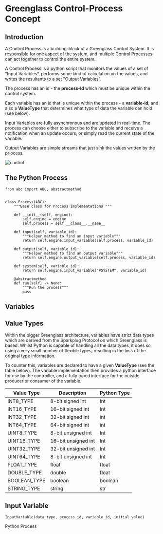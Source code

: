 

# Greenglass Control-Process Concept

## Introduction

A Control Process is a building-block of a Greenglass Control System. It is responsible for one aspect of the system, and multiple Control Processes can act together to control the entire system.

A Control Process is a python script that monitors the  values of a set of "Input Variables*,  performs some kind of calculation on the values, and writes the resultants to a set "Output Variables".

The process has an id - the **process-Id** which must be  unique within the control system. 

Each variable has an id that is unique within the process - a **variable-id**; and also a **ValueType** that determines what type of data the variable can hold (see below).

Input Variables are fully asynchronous and are updated in real-time. The process can choose either to subscribe to the variable and receive a notification when an update occurs, or simply read the current state of the variable.

Output Variables are simple streams that just sink the values written by the priocess.

![control](/Users/steve/Development/projects/greenglass-documentation/docs/images/controller.png)



## The Python Process 



```
from abc import ABC, abstractmethod


class Process(ABC):
    """Base class for Process implementations """

    def __init__(self, engine):
        self.engine = engine
        self.process = self.__class__.__name__

    def input(self, variable_id):
        """Helper method to find an input variable"""
        return self.engine.input_variable(self.process, variable_id)

    def output(self, variable_id):
        """Helper method to find an output variable"""
        return self.engine.output_variable(self.process, variable_id)

    def system(self, variable_id):
        return self.engine.input_variable("#SYSTEM", variable_id)

    @abstractmethod
    def run(self) -> None:
        """Run the process"""
        pass

```





## Variables



## Value Types

Within the bigger Greenglass architecture, variables have strict data types which are derived from the Sparkplug Protocol on which Greenglass is based. Whilst Python is capable of handling all the data types, it does so using a very small number of flexible types, resulting in the loss of the original type information.

To counter this, variables are declared to have a given **ValueType** (see the table below). The variable implementation then provides a python interface for use by the controiller, and a fully typed interface for the outside producer or consumer of the variable.

| Value Type   | Description         | Python Type |
| ------------ | ------------------- | ----------- |
| INT8_TYPE    | 8-bit signed int    | Int         |
| INT16_TYPE   | 16-bit signed int   | Int         |
| INT32_TYPE   | 32-bit signed int   | int         |
| INT64_TYPE   | 64-bit signed int   | int         |
| UINT8_TYPE   | 8-bit unsigned int  | Int         |
| UINT16_TYPE  | 16-bit unsigned int | Int         |
| UINT32_TYPE  | 32-bit unsigned int | Int         |
| UINT64_TYPE  | 8-bit unsigned int  | Int         |
| FLOAT_TYPE   | float               | float       |
| DOUBLE_TYPE  | double              | float       |
| BOOLEAN_TYPE | boolean             | boolean     |
| STRING_TYPE  | string              | str         |





## Input Variable

```
InputVariable(data_type, process_id, variable_id, initial_value)
```



Python Process





